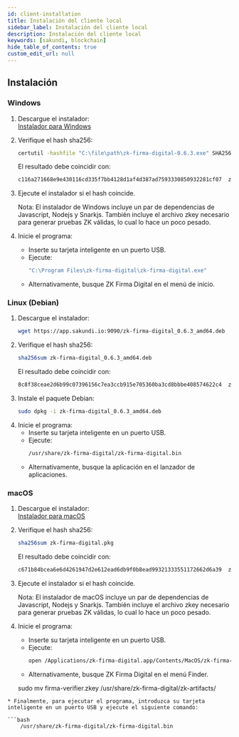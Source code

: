 ```yaml
---
id: client-installation
title: Instalación del cliente local
sidebar_label: Instalación del cliente local
description: Instalación del cliente local
keywords: [sakundi, blockchain]
hide_table_of_contents: true
custom_edit_url: null
---
```



## Instalación

### Windows

1. Descargue el instalador:  
[Instalador para Windows](https://app.sakundi.io:9090/zk-firma-digital-0.6.3.exe)

2. Verifique el hash sha256:
    ```bash
    certutil -hashfile "C:\file\path\zk-firma-digital-0.6.3.exe" SHA256
    ```
    El resultado debe coincidir con:
    ```bash
    c116a271668e9e430116cd335f7bb4128d1af4d387ad7593330850932281cf07  zk-firma-digital-0.6.3.exe
    ```
3. Ejecute el instalador si el hash coincide.

    Nota: El instalador de Windows incluye un par de dependencias de Javascript, Nodejs y Snarkjs. También incluye el archivo zkey necesario para generar pruebas ZK válidas, lo cual lo hace un poco pesado.

4. Inicie el programa:  
    * Inserte su tarjeta inteligente en un puerto USB.  
    * Ejecute: 
        ```bash
        "C:\Program Files\zk-firma-digital\zk-firma-digital.exe"
        ```
    * Alternativamente, busque ZK Firma Digital en el menú de inicio.

### Linux (Debian)

1. Descargue el instalador:
    ```bash
    wget https://app.sakundi.io:9090/zk-firma-digital_0.6.3_amd64.deb
    ```
2. Verifique el hash sha256:
    ```bash
    sha256sum zk-firma-digital_0.6.3_amd64.deb
    ```
    El resultado debe coincidir con:
    ```bash
    8c8f38ceae2d6b99c07396156c7ea3ccb915e705360ba3cd8bbbe408574622c4  zk-firma-digital_0.6.3_amd64.deb
    ```
3. Instale el paquete Debian:
    ```bash
    sudo dpkg -i zk-firma-digital_0.6.3_amd64.deb
    ```
4. Inicie el programa:
    * Inserte su tarjeta inteligente en un puerto USB.  
    * Ejecute: 
        ```bash
        /usr/share/zk-firma-digital/zk-firma-digital.bin
        ```
    * Alternativamente, busque la aplicación en el lanzador de aplicaciones.

### macOS

1. Descargue el instalador:  
[Instalador para macOS](https://app.sakundi.io:9090/zk-firma-digital.pkg)

2. Verifique el hash sha256:
    ```bash
    sha256sum zk-firma-digital.pkg
    ```
    El resultado debe coincidir con:
    ```bash
    c671b84bcea6e6d4261947d2e612ead6db9f0b8ead99321333551172662d6a39  zk-firma-digital.pkg
    ```
3. Ejecute el instalador si el hash coincide.

    Nota: El instalador de macOS incluye un par de dependencias de Javascript, Nodejs y Snarkjs. También incluye el archivo zkey necesario para generar pruebas ZK válidas, lo cual lo hace un poco pesado.

4. Inicie el programa:  
    * Inserte su tarjeta inteligente en un puerto USB.  
    * Ejecute: 
        ```bash
        open /Applications/zk-firma-digital.app/Contents/MacOS/zk-firma-digital
        ```
    * Alternativamente, busque ZK Firma Digital en el menú Finder.

    sudo mv firma-verifier.zkey /usr/share/zk-firma-digital/zk-artifacts/
```
* Finalmente, para ejecutar el programa, introduzca su tarjeta inteligente en un puerto USB y ejecute el siguiente comando:

```bash
    /usr/share/zk-firma-digital/zk-firma-digital.bin
```
